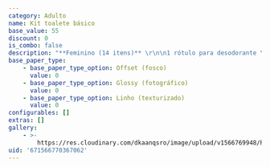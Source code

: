 ```yaml
---
category: Adulto
name: Kit toalete básico
base_value: 55
discount: 0
is_combo: false
description: "**Feminino (14 itens)** \r\n\n1 rótulo para desodorante \r\n\n1 rótulo de enxaguante bucal \r\n\n1 rótulo para fio dental \r\n\n4 cintas para absorvente \r\n\n1 caixa para cotonetes \r\n\n1 caixa para lixa de unha \r\n\n1 caixa para engov \r\n\n1 caixa para antiácido \r\n\n1 caixa para epocler \r\n\n1 caixa para curativos \r\n\n1 caixa para analgésicos \r\n\n\r\n\n**Masculino (9 itens)** \r\n\n1 rótulo para desodorante \r\n\n1 rótulo de enxaguante bucal \r\n\n1 rótulo para fio dental \r\n\n1 caixa para cotonetes \r\n\n1 caixa para engov \r\n\n1 caixa para antiácido \r\n\n1 caixa para epocler \r\n\n1 caixa para curativos \r\n\n1 caixa para analgésicos \r\n\n\r\n\n\\*Não inclui os produtos e a bandeja, apenas as embalagens vazias."
base_paper_type:
    - base_paper_type_option: Offset (fosco)
      value: 0
    - base_paper_type_option: Glossy (fotográfico)
      value: 0
    - base_paper_type_option: Linho (texturizado)
      value: 0
configurables: []
extras: []
gallery:
    - >-
        https://res.cloudinary.com/dkaanqsro/image/upload/v1566769948/Papelaria%20adulto/Kit_toalete_avdbbm.jpg
uid: '671566770367062'
---
```

